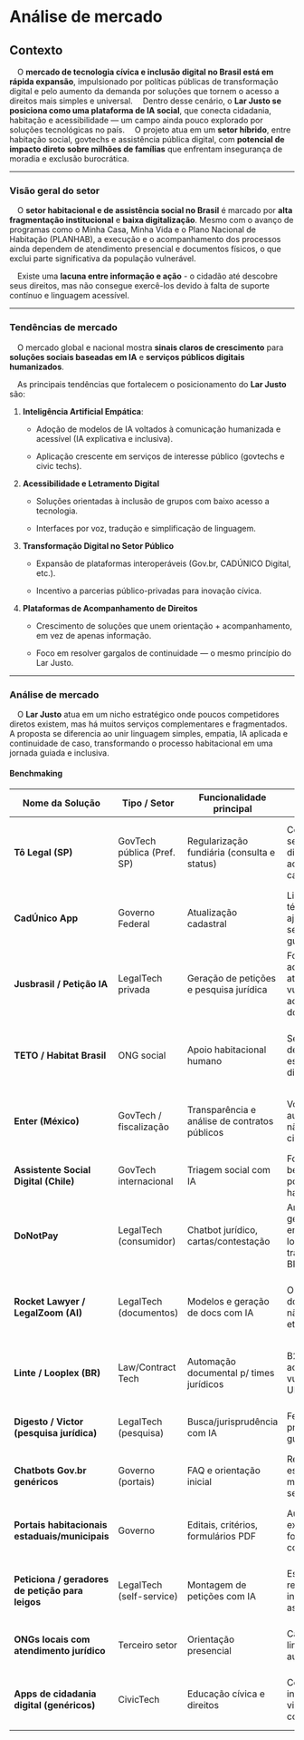 # Análise de mercado

## Contexto 
&emsp;O **mercado de tecnologia cívica e inclusão digital no Brasil está em rápida expansão**, impulsionado por políticas públicas de transformação digital e pelo aumento da demanda por soluções que tornem o acesso a direitos mais simples e universal.
&emsp;Dentro desse cenário, o **Lar Justo se posiciona como uma plataforma de IA social**, que conecta cidadania, habitação e acessibilidade — um campo ainda pouco explorado por soluções tecnológicas no país.
&emsp;O projeto atua em um **setor híbrido**, entre habitação social, govtechs e assistência pública digital, com **potencial de impacto direto sobre milhões de famílias** que enfrentam insegurança de moradia e exclusão burocrática.

---
### Visão geral do setor 
&emsp;O **setor habitacional e de assistência social no Brasil** é marcado por **alta fragmentação institucional** e **baixa digitalização**.
Mesmo com o avanço de programas como o Minha Casa, Minha Vida e o Plano Nacional de Habitação (PLANHAB), a execução e o acompanhamento dos processos ainda dependem de atendimento presencial e documentos físicos, o que exclui parte significativa da população vulnerável.

&emsp;Existe uma **lacuna entre informação e ação** - o cidadão até descobre seus direitos, mas não consegue exercê-los devido à falta de suporte contínuo e linguagem acessível.

---
### Tendências de mercado 
&emsp;O mercado global e nacional mostra **sinais claros de crescimento** para **soluções sociais baseadas em IA** e **serviços públicos digitais humanizados**.

&emsp;As principais tendências que fortalecem o posicionamento do **Lar Justo** são:

1. **Inteligência Artificial Empática**: 
    -  Adoção de modelos de IA voltados à comunicação humanizada e acessível (IA explicativa e inclusiva).

    - Aplicação crescente em serviços de interesse público (govtechs e civic techs).

2. **Acessibilidade e Letramento Digital**

    - Soluções orientadas à inclusão de grupos com baixo acesso a tecnologia.

    - Interfaces por voz, tradução e simplificação de linguagem.

3. **Transformação Digital no Setor Público**

    - Expansão de plataformas interoperáveis (Gov.br, CADÚNICO Digital, etc.).

    - Incentivo a parcerias público-privadas para inovação cívica.

4. **Plataformas de Acompanhamento de Direitos**

    -  Crescimento de soluções que unem orientação + acompanhamento, em vez de apenas informação.

    - Foco em resolver gargalos de continuidade — o mesmo princípio do Lar Justo.

---
### Análise de mercado 
&emsp;O **Lar Justo** atua em um nicho estratégico onde poucos competidores diretos existem, mas há muitos serviços complementares e fragmentados. A proposta se diferencia ao unir linguagem simples, empatia, IA aplicada e continuidade de caso, transformando o processo habitacional em uma jornada guiada e inclusiva.

#### Benchmaking

| **Nome da Solução** | **Tipo / Setor** | **Funcionalidade principal** | **Limitações / Gaps** | **O que o Lar Justo agrega** |
|----------------------|------------------|-------------------------------|------------------------|-------------------------------|
| **Tô Legal (SP)** | GovTech pública (Pref. SP) | Regularização fundiária (consulta e status) | Consulta passiva; sem orientação dinâmica; não acompanha o caso | IA empática + checklist + timeline + geração de cartas + lembretes |
| **CadÚnico App** | Governo Federal | Atualização cadastral | Linguagem técnica; pouca ajuda contextual; sem jornada guiada | Linguagem simples/voz + RAG explicativo + passo a passo |
| **Jusbrasil / Petição IA** | LegalTech privada | Geração de petições e pesquisa jurídica | Foco em advogados; não atende público vulnerável; sem acompanhamento do caso | Adapta IA jurídica ao leigo + dossiê social + acompanhamento ativo |
| **TETO / Habitat Brasil** | ONG social | Apoio habitacional humano | Sem automação de jornada; não escala digitalmente | Integra atendimento humano + automação (timeline, cartas, lembretes) |
| **Enter (México)** | GovTech / fiscalização | Transparência e análise de contratos públicos | Voltada a auditoria macro; não atende o cidadão final | Atuação “no micro”: caso individual, do diagnóstico ao protocolo |
| **Assistente Social Digital (Chile)** | GovTech internacional | Triagem social com IA | Foco em benefícios gerais; pouco foco em habitação | Verticais de moradia/despejo + provas + requerimentos |
| **DoNotPay** | LegalTech (consumidor) | Chatbot jurídico, cartas/contestação | Amplitude genérica; fricção em contextos locais; sem seguir trâmites públicos BR | Fluxos locais de habitação + integração com órgãos/rotinas reais |
| **Rocket Lawyer / LegalZoom (AI)** | LegalTech (documentos) | Modelos e geração de docs com IA | Orienta documentos, mas não conduz etapas públicas | Geração de requerimentos + protocolo assistido + lembretes de prazo |
| **Linte / Looplex (BR)** | Law/Contract Tech | Automação documental p/ times jurídicos | B2B; não voltada ao cidadão vulnerável; sem UI inclusiva | Interface inclusiva mobile/voz + foco no cidadão e no caso social |
| **Digesto / Victor (pesquisa jurídica)** | LegalTech (pesquisa) | Busca/jurisprudência com IA | Ferramenta para profissionais; não guia cidadãos | Tradução de “juridiquês” + passo a passo de ação |
| **Chatbots Gov.br genéricos** | Governo (portais) | FAQ e orientação inicial | Respostas estáticas; sem memória de caso; sem follow-up | Memória por caso + linha do tempo + alertas e coleta de provas |
| **Portais habitacionais estaduais/municipais** | Governo | Editais, critérios, formulários PDF | Autossuficiência exigida; formulários complexos | Pré-preenchimento + verificação de elegibilidade + geração de carta |
| **Peticiona / geradores de petição para leigos** | LegalTech (self-service) | Montagem de petições com IA | Escopo jurídico restrito; sem integração com assistência social | Dossiê social + orientação de serviços (CRAS, Defensoria, Habitação) |
| **ONGs locais com atendimento jurídico** | Terceiro setor | Orientação presencial | Capilaridade limitada; sem automatização | Escala digital + compartilhamento do caso por link + relatórios |
| **Apps de cidadania digital (genéricos)** | CivicTech | Educação cívica e direitos | Conteúdo informativo; não vira ação concreta | Da informação à ação: tarefas, documentos, prazos e protocolo |
